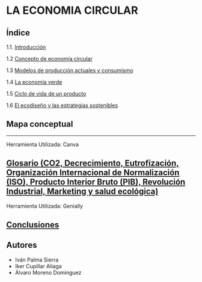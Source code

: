 # LA ECONOMIA CIRCULAR
## Índice
1.1. [Introducción](.md)

1.2 [Concepto de economía circular](.md)

1.3 [Modelos de producción actuales y consumismo](.md)

1.4 [La economía verde](.md)

1.5 [Ciclo de vida de un producto](.md)

1.6 [El ecodiseño y las estrategias sostenibles](.md)

## Mapa conceptual

---
Herramienta Utilizada: Canva
## [Glosario (CO2, Decrecimiento, Eutrofización, Organización Internacional de Normalización (ISO), Producto Interior Bruto (PIB), Revolución Industrial, Marketing y salud ecológica)]()
Herramienta Utilizada: Genially
## [Conclusiones](conclusion.md)
## Autores
- Iván Palma Sierra
- Iker Cupillar Aliaga
- Álvaro Moreno Dominguez
